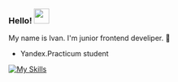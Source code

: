 ### Hello! <img src="https://raw.githubusercontent.com/MartinHeinz/MartinHeinz/master/wave.gif" width="30px">

My name is Ivan. I'm junior frontend develiper. 👋

 -  Yandex.Practicum student
 

 [![My Skills](https://skills.thijs.gg/icons?i=HTML,CSS,JS&theme=light)](https://skills.thijs.gg)

<!--
**isvakulenko/isvakulenko** is a ✨ _special_ ✨ repository because its `README.md` (this file) appears on your GitHub profile.

Here are some ideas to get you started:

- 🔭 I’m currently working on ...
- 🌱 I’m currently learning ...
- 👯 I’m looking to collaborate on ...
- 🤔 I’m looking for help with ...
- 💬 Ask me about ...
- 📫 How to reach me: ...
- 😄 Pronouns: ...
- ⚡ Fun fact: ...
-->
